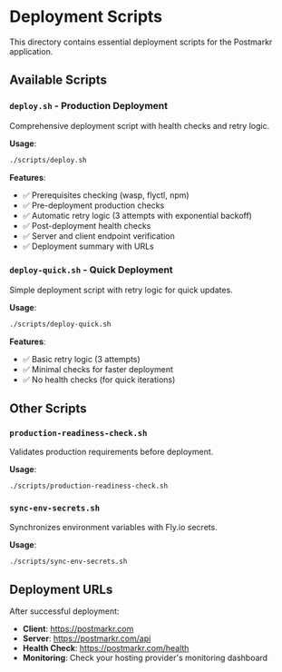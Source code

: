# Deployment Scripts

This directory contains essential deployment scripts for the Postmarkr application.

## Available Scripts

### `deploy.sh` - Production Deployment
Comprehensive deployment script with health checks and retry logic.

**Usage**:
```bash
./scripts/deploy.sh
```

**Features**:
- ✅ Prerequisites checking (wasp, flyctl, npm)
- ✅ Pre-deployment production checks
- ✅ Automatic retry logic (3 attempts with exponential backoff)
- ✅ Post-deployment health checks
- ✅ Server and client endpoint verification
- ✅ Deployment summary with URLs

### `deploy-quick.sh` - Quick Deployment
Simple deployment script with retry logic for quick updates.

**Usage**:
```bash
./scripts/deploy-quick.sh
```

**Features**:
- ✅ Basic retry logic (3 attempts)
- ✅ Minimal checks for faster deployment
- ✅ No health checks (for quick iterations)

## Other Scripts

### `production-readiness-check.sh`
Validates production requirements before deployment.

**Usage**:
```bash
./scripts/production-readiness-check.sh
```

### `sync-env-secrets.sh`
Synchronizes environment variables with Fly.io secrets.

**Usage**:
```bash
./scripts/sync-env-secrets.sh
```

## Deployment URLs

After successful deployment:
- **Client**: https://postmarkr.com
- **Server**: https://postmarkr.com/api
- **Health Check**: https://postmarkr.com/health
- **Monitoring**: Check your hosting provider's monitoring dashboard